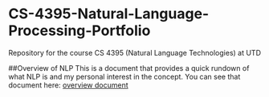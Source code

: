 # CS-4395-Natural-Language-Processing-Portfolio
Repository for the course CS 4395 (Natural Language Technologies) at UTD 

##Overview of NLP
This is a document that provides a quick rundown of what NLP is and my personal interest in the concept. You can see that document here: [overview document](Overview_of_NLP.pdf) 